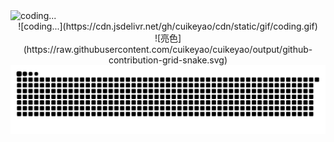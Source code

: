 <img src="https://cdn.jsdelivr.net/gh/cuikeyao/cdn/static/gif/coding.gif" alt="coding..." style="display: block; margin: 0 auto;" />


<div style="text-align: center">
  ![coding...](https://cdn.jsdelivr.net/gh/cuikeyao/cdn/static/gif/coding.gif)
</div>



<div style="text-align: center">
  ![亮色](https://raw.githubusercontent.com/cuikeyao/cuikeyao/output/github-contribution-grid-snake.svg)
</div>

<div style="text-align: center">
  <img src="https://raw.githubusercontent.com/cuikeyao/cuikeyao/output/github-contribution-grid-snake.svg" alt="coding..." style="display: block; margin: 0 auto;" />
</div>
